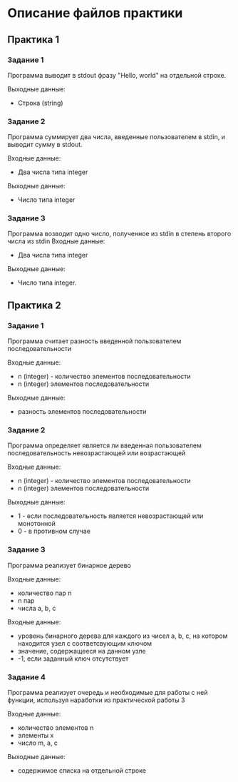 # Описание файлов практики

## Практика 1

### Задание 1

Программа выводит в stdout фразу "Hello, world" на отдельной строке.

Выходные данные:
* Строка (string)

### Задание 2

Программа суммирует два числа, введенные пользователем в stdin, и выводит сумму в stdout.

Входные данные:
* Два числа типа integer

Выходные данные:
* Число типа integer

### Задание 3

Программа возводит одно число, полученное из stdin в степень второго числа из stdin
Входные данные:
* Два числа типа integer

Выходные данные:
* Число типа integer.

## Практика 2

### Задание 1
 
Программа считает разность введенной пользователем последовательности

Входные данные:
* n (integer) - количество элементов последовательности 
* n (integer) элементов последовательности

Выходные данные:
* разность элементов последовательности

### Задание 2
 
Программа определяет является ли введенная пользователем последовательность невозрастающей или возрастающей

Входные данные:
* n (integer) - количество элементов последовательности
* n (integer) элементов последовательности

Выходные данные:
* 1 - если последовательность является невозрастающей или монотонной
* 0 - в противном случае

### Задание 3

Программа реализует бинарное дерево

Входные данные:
* количество пар n
* n пар 
* числа a, b, c 

Входные данные:
* уровень бинарного дерева для каждого из чисел a, b, c, на котором находится узел с соответсвующим ключом
* значение, содержащееся на данном узле
* -1, если заданный ключ отсутствует

### Задание 4

Программа реализует очередь и необходимые для работы с ней функции, используя наработки из практической работы 3

Входные данные:
* количество элементов n
* элементы x
* число m, a, c

Выходные данные:
* содержимое списка на отдельной строке

